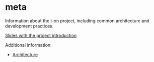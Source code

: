 # meta
Information about the i-on project, including common architecture and development practices.

[Slides with the project introduction](https://docs.google.com/presentation/d/e/2PACX-1vTZoYEBrJLaa-8r00JTb3gWvepI7LF7gwt30ZyFACORz_hnuL5vLGa-z720UfkPaFU4Qlr6wriBPLy2/pub?start=false&loop=false&delayms=3000&slide=id.p)

Additional information:

- [Architecture](arch)

